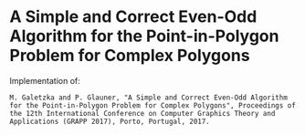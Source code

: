 A Simple and Correct Even-Odd Algorithm for the Point-in-Polygon Problem for Complex Polygons
================

Implementation of:

`M. Galetzka and P. Glauner, "A Simple and Correct Even-Odd Algorithm for the Point-in-Polygon Problem for Complex Polygons", Proceedings of the 12th International Conference on Computer Graphics Theory and Applications (GRAPP 2017), Porto, Portugal, 2017.`
